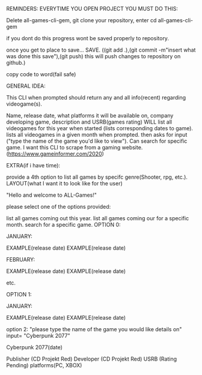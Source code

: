 REMINDERS: EVERYTIME YOU OPEN PROJECT YOU MUST DO THIS:

Delete all-games-cli-gem, git clone your repository, enter cd all-games-cli-gem

if you dont do this progress wont be saved properly to repository.

once you get to place to save... SAVE. ((git add .),(git commit -m"insert what was done this save"),(git push) this will push changes to repository on github.)

copy code to word(fail safe)

GENERAL IDEA:

This CLI when prompted should return any and all info(recent) regarding videogame(s).

Name, release date, what platforms it will be available on, company developing game, description and USRB(games rating)
WILL list all videogames for this year when started (lists corresponding dates to game).
lists all videogames in a given month when prompted.
then asks for input ("type the name of the game you'd like to view").
Can search for specific game.
I want this CLI to scrape from a gaming website.(https://www.gameinformer.com/2020)

EXTRA(if i have time):

provide a 4th option to list all games by specifc genre(Shooter, rpg, etc.).
LAYOUT(what I want it to look like for the user)

"Hello and welcome to ALL-Games!"

please select one of the options provided:

list all games coming out this year.
list all games coming our for a specific month.
search for a specific game.
OPTION 0:

JANUARY:

EXAMPLE(release date) EXAMPLE(release date)

FEBRUARY:

EXAMPLE(release date) EXAMPLE(release date)

etc.

OPTION 1:

JANUARY:

EXAMPLE(release date) EXAMPLE(release date)

option 2: "please type the name of the game you would like details on" input= "Cyberpunk 2077"

Cyberpunk 2077(date)

Publisher (CD Projekt Red)
Developer (CD Projekt Red)
USRB (Rating Pending)
platforms(PC, XBOX)
